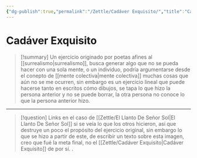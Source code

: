 ```yaml
---
{"dg-publish":true,"permalink":"/Zettle/Cadáver Exquisito/","title":"Cadáver Exquisito","updated":"2023-11-20T19:32:58.261-05:00"}
---
```



# Cadáver Exquisito

> [!summary] 
> Un ejercicio originado por poetas afines al [[surrealismo\|surrealismo]], busca generar algo que no se pueda hacer con una sola mente, o un individuo, podría argumentarse desde el conepto de [[mente colectiva\|mente colectiva]] muchas cosas que aún no se me ocurren, sin embargo es un ejercicio lineal que puede hacerse tanto en escritos cómo dibujos, se tapa lo que hizo la persona anterior y no se puede borrar, la otra persona no conoce lo que la persona anterior hizo.

- - - 
> [!question] Links
> en el caso de [[Zettle/El Llanto De Señor Sol\|El Llanto De Señor Sol]] si se veía lo que los otros hicieron, así que destruye un poco el propósito del ejercicio original, sin embargo lo que se hizo a partir de este, de escribir un texto sobre esta imagen, creo que fué la meta final, no el [[Zettle/Cadáver Exquisito\|Cadáver Exquisito]] de por sí.
> .
